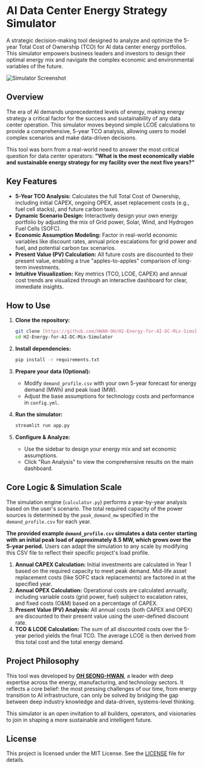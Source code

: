 # AI Data Center Energy Strategy Simulator

A strategic decision-making tool designed to analyze and optimize the 5-year Total Cost of Ownership (TCO) for AI data center energy portfolios. This simulator empowers business leaders and investors to design their optimal energy mix and navigate the complex economic and environmental variables of the future.

![Simulator Screenshot](https://github.com/HWAN-OH/H2-Energy-for-AI-DC-Mix-Simulator/assets/174906093/d385f096-7c39-4d69-a8c4-e40e2b957648)


## Overview

The era of AI demands unprecedented levels of energy, making energy strategy a critical factor for the success and sustainability of any data center operation. This simulator moves beyond simple LCOE calculations to provide a comprehensive, 5-year TCO analysis, allowing users to model complex scenarios and make data-driven decisions.

This tool was born from a real-world need to answer the most critical question for data center operators: **"What is the most economically viable and sustainable energy strategy for my facility over the next five years?"**

## Key Features

- **5-Year TCO Analysis:** Calculates the full Total Cost of Ownership, including initial CAPEX, ongoing OPEX, asset replacement costs (e.g., fuel cell stacks), and future carbon taxes.
- **Dynamic Scenario Design:** Interactively design your own energy portfolio by adjusting the mix of Grid power, Solar, Wind, and Hydrogen Fuel Cells (SOFC).
- **Economic Assumption Modeling:** Factor in real-world economic variables like discount rates, annual price escalations for grid power and fuel, and potential carbon tax scenarios.
- **Present Value (PV) Calculation:** All future costs are discounted to their present value, enabling a true "apples-to-apples" comparison of long-term investments.
- **Intuitive Visualization:** Key metrics (TCO, LCOE, CAPEX) and annual cost trends are visualized through an interactive dashboard for clear, immediate insights.

## How to Use

1.  **Clone the repository:**
    ```bash
    git clone [https://github.com/HWAN-OH/H2-Energy-for-AI-DC-Mix-Simulator.git](https://github.com/HWAN-OH/H2-Energy-for-AI-DC-Mix-Simulator.git)
    cd H2-Energy-for-AI-DC-Mix-Simulator
    ```

2.  **Install dependencies:**
    ```bash
    pip install -r requirements.txt
    ```

3.  **Prepare your data (Optional):**
    - Modify `demand_profile.csv` with your own 5-year forecast for energy demand (MWh) and peak load (MW).
    - Adjust the base assumptions for technology costs and performance in `config.yml`.

4.  **Run the simulator:**
    ```bash
    streamlit run app.py
    ```

5.  **Configure & Analyze:**
    - Use the sidebar to design your energy mix and set economic assumptions.
    - Click "Run Analysis" to view the comprehensive results on the main dashboard.

## Core Logic & Simulation Scale

The simulation engine (`calculator.py`) performs a year-by-year analysis based on the user's scenario. The total required capacity of the power sources is determined by the `peak_demand_mw` specified in the `demand_profile.csv` for each year.

**The provided example `demand_profile.csv` simulates a data center starting with an initial peak load of approximately 8.5 MW, which grows over the 5-year period.** Users can adapt the simulation to any scale by modifying this CSV file to reflect their specific project's load profile.

1.  **Annual CAPEX Calculation:** Initial investments are calculated in Year 1 based on the required capacity to meet peak demand. Mid-life asset replacement costs (like SOFC stack replacements) are factored in at the specified year.
2.  **Annual OPEX Calculation:** Operational costs are calculated annually, including variable costs (grid power, fuel) subject to escalation rates, and fixed costs (O&M) based on a percentage of CAPEX.
3.  **Present Value (PV) Analysis:** All annual costs (both CAPEX and OPEX) are discounted to their present value using the user-defined discount rate.
4.  **TCO & LCOE Calculation:** The sum of all discounted costs over the 5-year period yields the final TCO. The average LCOE is then derived from this total cost and the total energy demand.

## Project Philosophy

This tool was developed by **[OH SEONG-HWAN](https://www.linkedin.com/in/shoh1224/)**, a leader with deep expertise across the energy, manufacturing, and technology sectors. It reflects a core belief: the most pressing challenges of our time, from energy transition to AI infrastructure, can only be solved by bridging the gap between deep industry knowledge and data-driven, systems-level thinking.

This simulator is an open invitation to all builders, operators, and visionaries to join in shaping a more sustainable and intelligent future.

## License

This project is licensed under the MIT License. See the [LICENSE](LICENSE) file for details.
